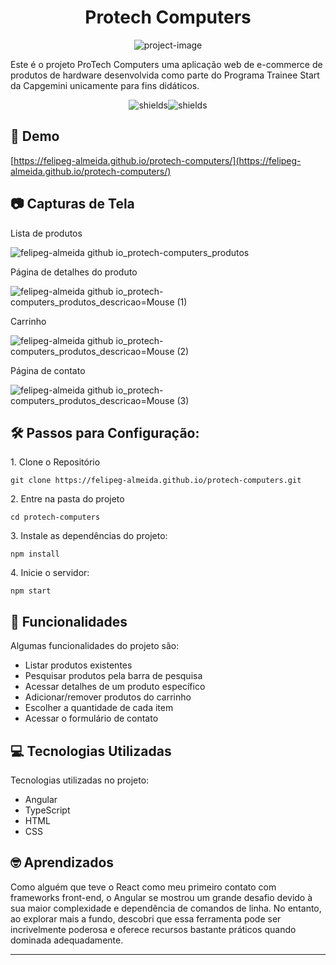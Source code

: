 <h1 align="center" id="title">Protech Computers</h1>

<p align="center"><img src="https://socialify.git.ci/FelipeG-Almeida/protech-computers/image?description=1&amp;descriptionEditable=ProTechComputers%2C%20uma%20aplica%C3%A7%C3%A3o%20web%20de%20e-commerce%20de%20produtos%20de%20hardware%20desenvolvida%20unicamente%20para%20fins%20did%C3%A1ticos.&amp;language=1&amp;logo=https%3A%2F%2Fimg.icons8.com%2Fcolor%2F480%2Fangularjs.png&amp;name=1&amp;owner=1&amp;pattern=Solid&amp;theme=Light" alt="project-image"></p>

<p id="description">Este é o projeto ProTech Computers uma aplicação web de e-commerce de produtos de hardware desenvolvida como parte do Programa Trainee Start da Capgemini unicamente para fins didáticos.</p>

<p align="center"><img src="https://img.shields.io/badge/typescript-%23007ACC.svg?style=for-the-badge&amp;logo=typescript&amp;logoColor=white" alt="shields"><img src="https://img.shields.io/badge/angular-%23DD0031.svg?style=for-the-badge&amp;logo=angular&amp;logoColor=white" alt="shields"></p>

<h2>🚀 Demo</h2>

[https://felipeg-almeida.github.io/protech-computers/](https://felipeg-almeida.github.io/protech-computers/)

<h2>📷 Capturas de Tela </h2>
    
Lista de produtos
    
![felipeg-almeida github io_protech-computers_produtos](https://github.com/FelipeG-Almeida/protech-computers/assets/73674044/c2aa0f74-7778-4522-9727-33aac2fa3b75)
    
Página de detalhes do produto

![felipeg-almeida github io_protech-computers_produtos_descricao=Mouse (1)](https://github.com/FelipeG-Almeida/protech-computers/assets/73674044/6e935f20-31f9-46cf-b8bb-178bd397f4e2)

Carrinho

![felipeg-almeida github io_protech-computers_produtos_descricao=Mouse (2)](https://github.com/FelipeG-Almeida/protech-computers/assets/73674044/8cc05cd3-ba4c-4823-8439-bcf2dccae5ad)

Página de contato

![felipeg-almeida github io_protech-computers_produtos_descricao=Mouse (3)](https://github.com/FelipeG-Almeida/protech-computers/assets/73674044/b55c02ce-bab6-4e4d-b4a1-215e7c1645d6)

 <h2>🛠️ Passos para Configuração:</h2>

<p>1. Clone o Repositório</p>

```
git clone https://felipeg-almeida.github.io/protech-computers.git
```

<p>2. Entre na pasta do projeto</p>

```
cd protech-computers
```

<p>3. Instale as dependências do projeto:</p>

```
npm install
```

<p>4. Inicie o servidor:</p>

```
npm start
```
  
<h2>📑 Funcionalidades</h2>

Algumas funcionalidades do projeto são:

*   Listar produtos existentes
*   Pesquisar produtos pela barra de pesquisa
*   Acessar detalhes de um produto específico
*   Adicionar/remover produtos do carrinho
*   Escolher a quantidade de cada item
*   Acessar o formulário de contato

  
  
<h2>💻 Tecnologias Utilizadas</h2>

Tecnologias utilizadas no projeto:

-   Angular
-   TypeScript
-   HTML
-   CSS

<h2> 🤓 Aprendizados</h2>

Como alguém que teve o React como meu primeiro contato com frameworks front-end, o Angular se mostrou um grande desafio devido à sua maior complexidade e dependência de comandos de linha. No entanto, ao explorar mais a fundo, descobri que essa ferramenta pode ser incrivelmente poderosa e oferece recursos bastante práticos quando dominada adequadamente.

---
